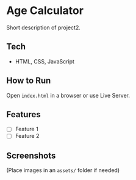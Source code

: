 # Age Calculator

Short description of project2.

## Tech
- HTML, CSS, JavaScript

## How to Run
Open `index.html` in a browser or use Live Server.

## Features
- [ ] Feature 1
- [ ] Feature 2

## Screenshots
(Place images in an `assets/` folder if needed)
